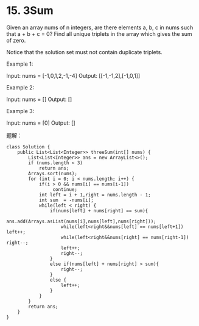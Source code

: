 # 15. 3Sum

Given an array nums of n integers, are there elements a, b, c in nums such that a + b + c = 0? Find all unique triplets in the array which gives the sum of zero.

Notice that the solution set must not contain duplicate triplets.

Example 1:

Input: nums = \[-1,0,1,2,-1,-4\] Output: \[\[-1,-1,2\],\[-1,0,1\]\]

Example 2:

Input: nums = \[\] Output: \[\]

Example 3:

Input: nums = \[0\] Output: \[\]

题解：

```text
class Solution {
    public List<List<Integer>> threeSum(int[] nums) {
        List<List<Integer>> ans = new ArrayList<>();
        if (nums.length < 3)
            return ans;
        Arrays.sort(nums);
        for (int i = 0; i < nums.length; i++) {
            if(i > 0 && nums[i] == nums[i-1])
                 continue;
            int left = i + 1,right = nums.length - 1;
            int sum  = -nums[i];
            while(left < right) {
                if(nums[left] + nums[right] == sum){
                    ans.add(Arrays.asList(nums[i],nums[left],nums[right]));
                    while(left<right&&nums[left] == nums[left+1]) left++;
                    while(left<right&&nums[right] == nums[right-1]) right--;
                    left++;
                    right--;
                }
                else if(nums[left] + nums[right] > sum){
                    right--;
                }
                else {
                    left++;
                }
            }
        }
        return ans;
    }
}
```



